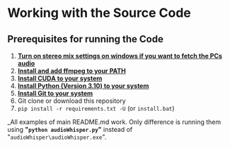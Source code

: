 # Working with the Source Code

## Prerequisites for running the Code
1. [**Turn on stereo mix settings on windows if you want to fetch the PCs audio**](https://www.howtogeek.com/howto/39532/how-to-enable-stereo-mix-in-windows-7-to-record-audio/)
2. [**Install and add ffmpeg to your PATH**](https://www.thewindowsclub.com/how-to-install-ffmpeg-on-windows-10#:~:text=Click%20New%20and%20type%20the,Click%20OK%20to%20apply%20changes.)
3. [**Install CUDA to your system**](https://developer.nvidia.com/cuda-downloads)
4. [**Install Python (Version 3.10) to your system**](https://www.python.org/downloads/windows/)
5. [**Install Git to your system**](https://git-scm.com/download/win)
6. Git clone or download this repository
7. `pip install -r requirements.txt -U` (or `install.bat`)

_All examples of main README.md work. Only difference is running them using **"`python audioWhisper.py`"** instead of "`audioWhisper\audioWhisper.exe`".